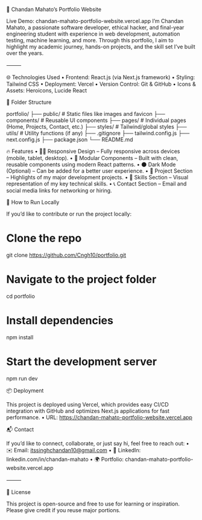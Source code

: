 💼 Chandan Mahato’s Portfolio Website

Live Demo: chandan-mahato-portfolio-website.vercel.app
I’m Chandan Mahato, a passionate software developer, ethical hacker, and final-year engineering student with experience in web development, automation testing, machine learning, and more. Through this portfolio, I aim to highlight my academic journey, hands-on projects, and the skill set I’ve built over the years.

⸻

🌐 Technologies Used
	•	Frontend: React.js (via Next.js framework)
	•	Styling: Tailwind CSS
	•	Deployment: Vercel
	•	Version Control: Git & GitHub
	•	Icons & Assets: Heroicons, Lucide React

 
📁 Folder Structure

 portfolio/
├── public/              # Static files like images and favicon
├── components/          # Reusable UI components
├── pages/               # Individual pages (Home, Projects, Contact, etc.)
├── styles/              # Tailwind/global styles
├── utils/               # Utility functions (if any)
├── .gitignore
├── tailwind.config.js
├── next.config.js
├── package.json
└── README.md

🔥 Features
	•	👨‍💻 Responsive Design – Fully responsive across devices (mobile, tablet, desktop).
	•	🧩 Modular Components – Built with clean, reusable components using modern React patterns.
	•	🌑 Dark Mode (Optional) – Can be added for a better user experience.
	•	📂 Project Section – Highlights of my major development projects.
	•	🧠 Skills Section – Visual representation of my key technical skills.
	•	📞 Contact Section – Email and social media links for networking or hiring.

 🚀 How to Run Locally

If you’d like to contribute or run the project locally:

# Clone the repo
git clone https://github.com/Cngh10/portfolio.git

# Navigate to the project folder
cd portfolio

# Install dependencies
npm install

# Start the development server
npm run dev


📦 Deployment

This project is deployed using Vercel, which provides easy CI/CD integration with GitHub and optimizes Next.js applications for fast performance.
	•	URL: https://chandan-mahato-portfolio-website.vercel.app

 
 📬 Contact

If you’d like to connect, collaborate, or just say hi, feel free to reach out:
	•	✉️ Email: itssinghchandan10@gmail.com
	•	🔗 LinkedIn: linkedin.com/in/chandan-mahato
	•	🌍 Portfolio: chandan-mahato-portfolio-website.vercel.app

⸻

📝 License

This project is open-source and free to use for learning or inspiration. Please give credit if you reuse major portions.
